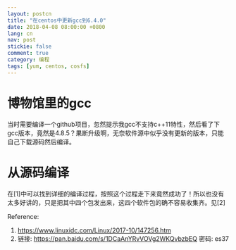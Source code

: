 ```yaml
---
layout: postcn
title: "在centos中更新gcc到6.4.0"
date: 2018-04-08 08:00:00 +0800
lang: cn
nav: post
stickie: false 
comment: true
category: 编程
tags: [yum, centos, cosfs]
---
```


# 博物馆里的gcc
当时需要编译一个github项目，忽然提示我gcc不支持c++11特性，然后看了下gcc版本，竟然是4.8.5？果断升级啊，无奈软件源中似乎没有更新的版本，只能自己下载源码然后编译。

# 从源码编译
在[1]中可以找到详细的编译过程，按照这个过程走下来竟然成功了！所以也没有太多好讲的，只是把其中四个包发出来，这四个软件包的确不容易收集齐。见[2]



Reference:
1. https://www.linuxidc.com/Linux/2017-10/147256.htm
2. 链接: https://pan.baidu.com/s/1DCaAnYRvVOVg2WKQvbzbEQ 密码: es37